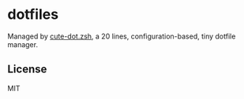 # dotfiles

Managed by [cute-dot.zsh](./cute-dot.zsh), a 20 lines, configuration-based, tiny dotfile manager.

## License

MIT
